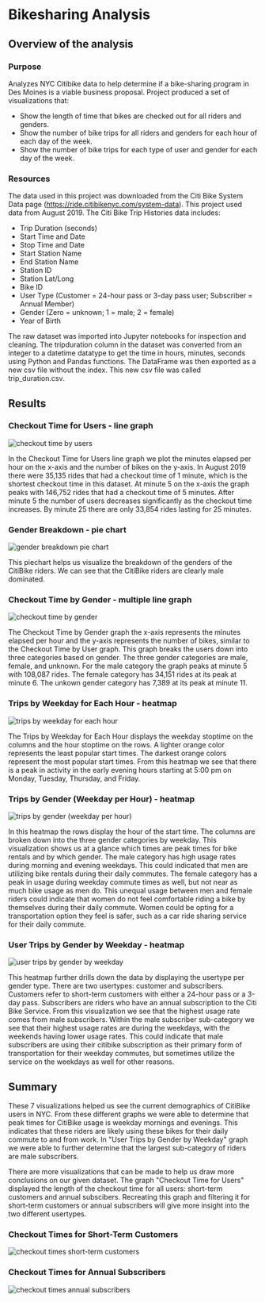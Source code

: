# Bikesharing Analysis
## Overview of the analysis
### Purpose
Analyzes NYC Citibike data to help determine if a bike-sharing program in Des Moines is a viable business proposal. Project produced a set of visualizations that:
* Show the length of time that bikes are checked out for all riders and genders.
* Show the number of bike trips for all riders and genders for each hour of each day of the week.
* Show the number of bike trips for each type of user and gender for each day of the week. 

### Resources
The data used in this project was downloaded from the Citi Bike System Data page (https://ride.citibikenyc.com/system-data). This project used data from August 2019. The Citi Bike Trip Histories data includes:
* Trip Duration (seconds)
* Start Time and Date
* Stop Time and Date
* Start Station Name
* End Station Name
* Station ID
* Station Lat/Long
* Bike ID
* User Type (Customer = 24-hour pass or 3-day pass user; Subscriber = Annual Member)
* Gender (Zero = unknown; 1 = male; 2 = female)
* Year of Birth

The raw dataset was imported into Jupyter notebooks for inspection and cleaning. The tripduration column in the dataset was converted from an integer to a datetime datatype to get the time in hours, minutes, seconds using Python and Pandas functions. The DataFrame was then exported as a new csv file without the index. This new csv file was called trip_duration.csv.

## Results

### Checkout Time for Users - line graph

![checkout time by users](https://user-images.githubusercontent.com/111299372/206586094-4fc6c594-3c64-4370-ab6a-ee4bfdd73088.png)

In the Checkout Time for Users line graph we plot the minutes elapsed per hour on the x-axis and the number of bikes on the y-axis. In August 2019 there were 35,135 rides that had a checkout time of 1 minute, which is the shortest checkout time in this dataset. At minute 5 on the x-axis the graph peaks with 146,752 rides that had a checkout time of 5 minutes. After minute 5 the number of users decreases significantly as the checkout time increases. By minute 25 there are only 33,854 rides lasting for 25 minutes.

### Gender Breakdown - pie chart

![gender breakdown pie chart](https://user-images.githubusercontent.com/111299372/206595000-fc22d283-484e-44d5-8776-8c454063ecd6.png)

This piechart helps us visualize the breakdown of the genders of the CitiBike riders. We can see that the CitiBike riders are clearly male dominated. 

### Checkout Time by Gender - multiple line graph

![checkout time by gender](https://user-images.githubusercontent.com/111299372/206587990-b8b83e2c-de0e-4a46-8755-1b39921d45b5.png)

The Checkout Time by Gender graph the x-axis represents the minutes elapsed per hour and the y-axis represents the number of bikes, similar to 
the Checkout Time by User graph. This graph breaks the users down into three categories based on gender. The three gender categories are male, female, and unknown. For the male category the graph peaks at minute 5 with 108,087 rides. The female category has 34,151 rides at its peak at minute 6. The unkown gender category has 7,389 at its peak at minute 11. 

### Trips by Weekday for Each Hour - heatmap

![trips by weekday for each hour](https://user-images.githubusercontent.com/111299372/206594874-03e1e796-deb8-4418-98a8-756f56fd3e94.png)

The Trips by Weekday for Each Hour displays the weekday stoptime on the columns and the hour stoptime on the rows. A lighter orange color represents the least popular start times. The darkest orange colors represent the most popular start times. From this heatmap we see that there is a peak in activity in the early evening hours starting at 5:00 pm on Monday, Tuesday, Thursday, and Friday. 

### Trips by Gender (Weekday per Hour) - heatmap

![trips by gender (weekday per hour)](https://user-images.githubusercontent.com/111299372/206594888-435fccaf-c226-4733-a5ad-768b25cd88c3.png)

In this heatmap the rows display the hour of the start time. The columns are broken down into the three gender categories by weekday. This visualization shows us at a glance which times are peak times for bike rentals and by which gender. The male category has high usage rates during morning and evening weekdays. This could indicated that men are utilizing bike rentals during their daily commutes. The female category has a peak in usage during weekday commute times as well, but not near as much bike usage as men do. This unequal usage between men and female riders could indicate that women do not feel comfortable riding a bike by themselves during their daily commute. Women could be opting for a transportation option they feel is safer, such as a car ride sharing service for their daily commute. 



### User Trips by Gender by Weekday - heatmap

![user trips by gender by weekday](https://user-images.githubusercontent.com/111299372/206594966-021ed2b9-ebac-4240-9882-27b4f623aafd.png)

This heatmap further drills down the data by displaying the usertype per gender type. There are two usertypes: customer and subscribers. Customers refer to short-term customers with either a 24-hour pass or a 3-day pass. Subscribers are riders who have an annual subscription to the Citi Bike Service. From this visualization we see that the highest usage rate comes from male subscribers. Within the male subscriber sub-category we see that their highest usage rates are during the weekdays, with the weekends having lower usage rates. This could indicate that male subscribers are using their citibike subscription as their primary form of transportation for their weekday commutes, but sometimes utilize the service on the weekdays as well for other reasons. 


## Summary

These 7 visualizations helped us see the current demographics of CitiBike users in NYC. From these different graphs we were able to determine that peak times for CitiBike usage is weekday mornings and evenings. This indicates that these riders are likely using these bikes for their daily commute to and from work. In "User Trips by Gender by Weekday" graph we were able to further determine that the largest sub-category of riders are male subscribers. 

There are more visualizations that can be made to help us draw more conclusions on our given dataset. The graph "Checkout Time for Users" displayed the length of the checkout time for all users: short-term customers and annual subscibers. Recreating this graph and filtering it for short-term customers or annual subscribers will give more insight into the two different usertypes. 

### Checkout Times for Short-Term Customers 

![checkout times short-term customers](https://user-images.githubusercontent.com/111299372/206786935-cadc29ff-9cf6-498d-9ad6-7425c2610c8c.png)

### Checkout Times for Annual Subscribers

![checkout times annual subscribers](https://user-images.githubusercontent.com/111299372/206786978-6fc8fd32-5886-4123-a433-823b8c7d23da.png)

